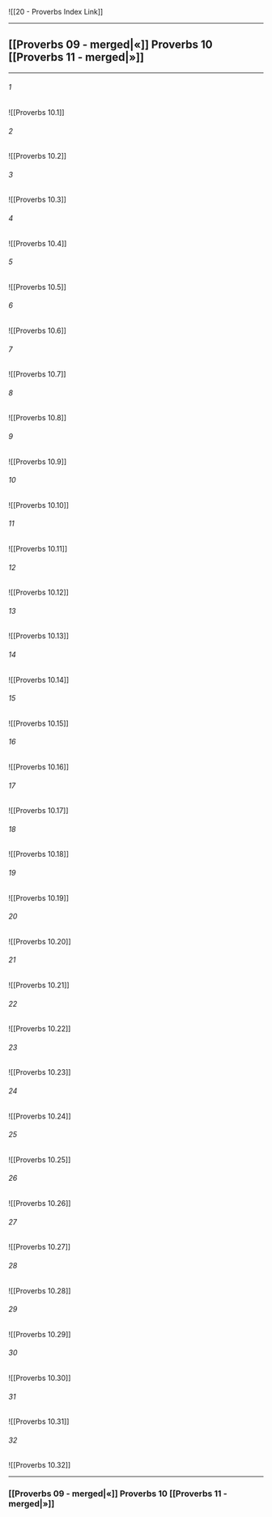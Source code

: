 ![[20 - Proverbs Index Link]]

---

##  [[Proverbs 09 - merged|«]] Proverbs 10 [[Proverbs 11 - merged|»]]

---

###### 1
![[Proverbs 10.1]] 

###### 2
![[Proverbs 10.2]] 

###### 3
![[Proverbs 10.3]] 

###### 4
![[Proverbs 10.4]]

###### 5 
![[Proverbs 10.5]] 

###### 6
![[Proverbs 10.6]] 

###### 7
![[Proverbs 10.7]] 

###### 8
![[Proverbs 10.8]] 

###### 9
![[Proverbs 10.9]] 

###### 10
![[Proverbs 10.10]] 

###### 11
![[Proverbs 10.11]] 

###### 12
![[Proverbs 10.12]]

###### 13
![[Proverbs 10.13]] 

###### 14
![[Proverbs 10.14]] 

###### 15
![[Proverbs 10.15]]

###### 16
![[Proverbs 10.16]] 

###### 17
![[Proverbs 10.17]]

###### 18
![[Proverbs 10.18]] 

###### 19
![[Proverbs 10.19]] 

###### 20
![[Proverbs 10.20]]

###### 21
![[Proverbs 10.21]] 

###### 22
![[Proverbs 10.22]] 

###### 23
![[Proverbs 10.23]]

###### 24
![[Proverbs 10.24]] 

###### 25
![[Proverbs 10.25]]

###### 26
![[Proverbs 10.26]] 

###### 27
![[Proverbs 10.27]] 

###### 28
![[Proverbs 10.28]]

###### 29
![[Proverbs 10.29]] 

###### 30
![[Proverbs 10.30]] 

###### 31
![[Proverbs 10.31]] 

###### 32
![[Proverbs 10.32]] 


---
###  [[Proverbs 09 - merged|«]] Proverbs 10 [[Proverbs 11 - merged|»]]